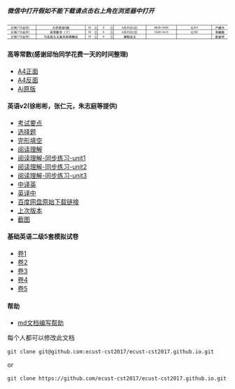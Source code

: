 ##### 微信中打开假如不能下载请点击右上角在浏览器中打开

![Image](time.png)

#### 高等常数(感谢邱怡同学花费一天的时间整理)
- [A4正面](math/高数1.png)
- [A4反面](math/高数2.png)
- [Ai原版](math/高数.ai)

#### 英语v2(徐彬彬，张仁元，朱志庭等提供)
- [考试要点](english/考试要点.jpg)
- [选择题](english/v2/英语期末A-选择题.docx)
- [完形填空](english/v2/英语期末A-完形填空.docx)
- [阅读理解](english/v2/英语期末A-阅读理解.doc)
- [阅读理解-同步练习-unit1](http://note.youdao.com/share/?id=1267222109593a388d32d9d4c71c52bd&type=note#/)
- [阅读理解-同步练习-unit2](http://note.youdao.com/share/?id=9d3ee289fe83267729856f708d694d23&type=note#/)
- [阅读理解-同步练习-unit3](http://note.youdao.com/share/?id=d8b9517786a6d94680575d33540096a2&type=note#/)
- [中译英](english/v2/英语期末A-翻译(中-英)-张仁元提供.docx)
- [英译中](english/v2/英语期末A-翻译(英-中)-徐彬彬提供.docx)
- [百度网盘原始下载链接](http://pan.baidu.com/share/link?shareid=3386488233&uk=523763246)
- [上次版本](english/v1/v1.md)
- [截图](english/cover.md)
#### 基础英语二级5套模拟试卷
- [卷1](english/二级模拟试卷/基础英语二级模拟试卷与解析1.doc)
- [卷2](english/二级模拟试卷/基础英语二级模拟试卷与解析2.doc)
- [卷3](english/二级模拟试卷/基础英语二级模拟试卷与解析3.doc)
- [卷4](english/二级模拟试卷/基础英语二级模拟试卷与解析4.doc)
- [卷5](english/二级模拟试卷/基础英语二级模拟试卷与解析5.doc)

#### 帮助
- [md文档编写帮助](github-pages-help.md)

每个人都可以修改此文档
```
git clone git@github.com:ecust-cst2017/ecust-cst2017.github.io.git
```
or
```angular2html
git clone https://github.com/ecust-cst2017/ecust-cst2017.github.io.git
```
